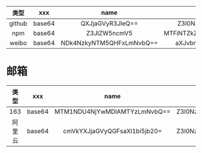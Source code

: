 |  类型  |  xxx   |           name           |          value           |
| :----: | :----: | :----------------------: | :----------------------: |
| github | base64 |     QXJjaGVyR3JleQ==     |     Z3I0NzcyNTgxMg==     |
|  npm   | base64 |       Z3JlZW5ncmV5       | MTFiNTZkZjQxMjk2NzI2YQ== |
| weibo  | base64 | NDk4NzkyNTM5QHFxLmNvbQ== |     aXJvbm1hbjMwMDA=     |

# 邮箱

|  类型  |  xxx   |             name             |      value       |
| :----: | :----: | :--------------------------: | :--------------: |
|  163   | base64 | MTM1NDU4NjYwMDlAMTYzLmNvbQ== | Z3I0NzcyNTgxMg== |
| 阿里云 | base64 | cmVkYXJjaGVyQGFsaXl1bi5jb20= | Z3I0NzcyNTgxMg== |
